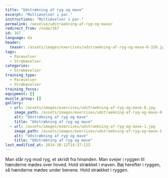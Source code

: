 ```yaml
---
title: "Udstrækning af ryg og mave"
excerpt: "Multiøvelser i par."
instructions: "Multiøvelser i par."
permalink: /oevelse/udstraekning-af-ryg-og-mave/
redirect_from: /node/167
id: 167
language: da
header:
  teaser: /assets/images/exercises/udstraekning-af-ryg-og-mave-0-320.jpg
tags:
  - Parøvelser
  - Strækøvelser
categories:
  - Strækøvelser
training_type:
  - Parøvelser
  - Strækøvelser
training_focus:
equipment: []
muscle_group: []
gallery:
  - url: /assets/images/exercises/udstraekning-af-ryg-og-mave-0.jpg
    image_path: /assets/images/exercises/udstraekning-af-ryg-og-mave-0-320.jpg
    alt: "Udstrækning af ryg og mave"
    title: "Udstrækning af ryg og mave"
  - url: /assets/images/exercises/udstraekning-af-ryg-og-mave-1.jpg
    image_path: /assets/images/exercises/udstraekning-af-ryg-og-mave-1-320.jpg
    alt: "Udstrækning af ryg og mave"
    title: "Udstrækning af ryg og mave"
last_modified_at: 2014-10-12T14:37:12Z
---
```


Man står ryg mod ryg, et skridt fra hinanden. Man svejer i ryggen til hænderne mødes over hoved. Hold strækket i maven. Bøj herefter i ryggen, så hænderne mødes under benene. Hold strækket i ryggen.
